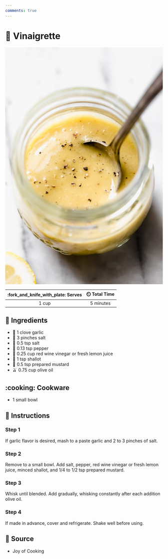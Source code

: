 ```yaml
---
comments: true
---
```

# :green_salad: Vinaigrette

![Vinaigrette](../assets/images/vinaigrette.jpg)

| :fork_and_knife_with_plate: Serves | :timer_clock: Total Time |
|:----------------------------------:|:-----------------------: |
| 1 cup | 5 minutes |

## :salt: Ingredients

- :garlic: 1 clove garlic
- :salt: 3 pinches salt
- :salt: 0.5 tsp salt
- :salt: 0.13 tsp pepper
- :lemon: 0.25 cup red wine vinegar or fresh lemon juice
- :garlic: 1 tsp shallot
- :hotdog: 0.5 tsp prepared mustard
- :olive: 0.75 cup olive oil

## :cooking: Cookware

- 1 small bowl

## :pencil: Instructions

### Step 1

If garlic flavor is desired, mash to a paste garlic and 2 to 3 pinches of salt.

### Step 2

Remove to a small bowl. Add salt, pepper, red wine vinegar or fresh lemon juice, minced shallot, and 1/4 to 1/2 tsp
prepared mustard.

### Step 3

Whisk until blended. Add gradually, whisking constantly after each addition olive oil.

### Step 4

If made in advance, cover and refrigerate. Shake well before using.

## :link: Source

- Joy of Cooking
